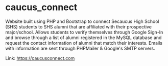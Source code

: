 # caucus_connect

Website built using PHP and Bootstrap to connect Secaucus High School (SHS) students to SHS alumni that are affiliated with their prospective major/school.
Allows students to verify themselves through Google Sign-In and browse through a list of alumni registered in the MySQL database and request the contact information of alumni that match their interests.
Emails with information are sent through PHPMailer & Google's SMTP servers.

Link: https://caucusconnect.com
